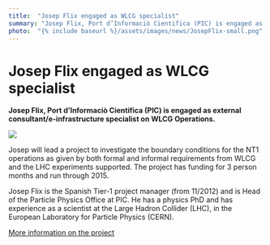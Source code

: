 ```yaml
---
title:  "Josep Flix engaged as WLCG specialist" 
summary: "Josep Flix, Port d’Informaciò Cientifica (PIC) is engaged as external consultant/e-infrastructure specialist on WLCG Operations."
photo:  "{% include baseurl %}/assets/images/news/JosepFlix-small.png"
---
```


Josep Flix engaged as WLCG specialist
=====================================

**Josep Flix, Port d’Informaciò Cientifica (PIC) is engaged as external consultant/e-infrastructure specialist on WLCG Operations.**

<img class="smallpic" src="{% include baseurl %}/assets/images/news/JosepFlix-small.png">

Josep will lead a project to investigate the boundary conditions for the NT1 operations as given by both formal and informal requirements from WLCG and the LHC experiments supported. The project has funding for 3 person months and run through 2015.

Josep Flix is the Spanish Tier-1 project manager (from 11/2012) and is Head of the Particle Physics Office at PIC. He has a physics PhD and has experience as a scientist at the Large Hadron Collider (LHC), in the European Laboratory for Particle Physics (CERN).

[More information on the project](https://wiki.neic.no/wiki/Investigating_options_for_future_NT1_operations_project_directive)
